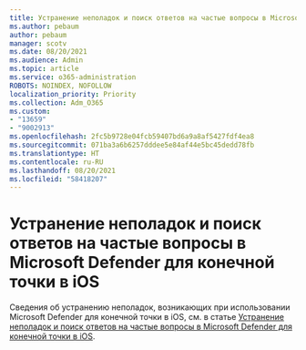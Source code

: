 ```yaml
---
title: Устранение неполадок и поиск ответов на частые вопросы в Microsoft Defender для конечной точки в iOS
ms.author: pebaum
author: pebaum
manager: scotv
ms.date: 08/20/2021
ms.audience: Admin
ms.topic: article
ms.service: o365-administration
ROBOTS: NOINDEX, NOFOLLOW
localization_priority: Priority
ms.collection: Adm_O365
ms.custom:
- "13659"
- "9002913"
ms.openlocfilehash: 2fc5b9728e04fcb59407bd6a9a8af5427fdf4ea8
ms.sourcegitcommit: 071ba3a6b6257dddee5e84af44e5bc45dedd78fb
ms.translationtype: HT
ms.contentlocale: ru-RU
ms.lasthandoff: 08/20/2021
ms.locfileid: "58418207"
---
```

# <a name="troubleshoot-issues-and-find-answers-to-faqs-on-microsoft-defender-for-endpoint-on-ios"></a>Устранение неполадок и поиск ответов на частые вопросы в Microsoft Defender для конечной точки в iOS

Сведения об устранению неполадок, возникающих при использовании Microsoft Defender для конечной точки в iOS, см. в статье [Устранение неполадок и поиск ответов на частые вопросы в Microsoft Defender для конечной точки в iOS](https://docs.microsoft.com/microsoft-365/security/defender-endpoint/ios-troubleshoot).